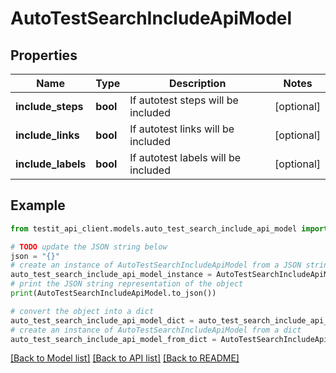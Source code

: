 # AutoTestSearchIncludeApiModel


## Properties

Name | Type | Description | Notes
------------ | ------------- | ------------- | -------------
**include_steps** | **bool** | If autotest steps will be included | [optional] 
**include_links** | **bool** | If autotest links will be included | [optional] 
**include_labels** | **bool** | If autotest labels will be included | [optional] 

## Example

```python
from testit_api_client.models.auto_test_search_include_api_model import AutoTestSearchIncludeApiModel

# TODO update the JSON string below
json = "{}"
# create an instance of AutoTestSearchIncludeApiModel from a JSON string
auto_test_search_include_api_model_instance = AutoTestSearchIncludeApiModel.from_json(json)
# print the JSON string representation of the object
print(AutoTestSearchIncludeApiModel.to_json())

# convert the object into a dict
auto_test_search_include_api_model_dict = auto_test_search_include_api_model_instance.to_dict()
# create an instance of AutoTestSearchIncludeApiModel from a dict
auto_test_search_include_api_model_from_dict = AutoTestSearchIncludeApiModel.from_dict(auto_test_search_include_api_model_dict)
```
[[Back to Model list]](../README.md#documentation-for-models) [[Back to API list]](../README.md#documentation-for-api-endpoints) [[Back to README]](../README.md)


